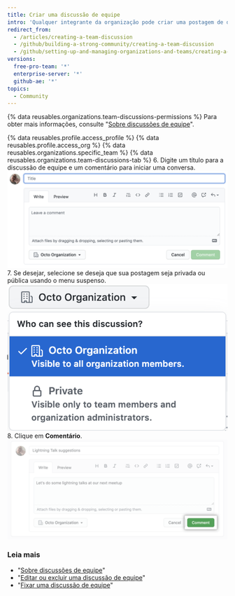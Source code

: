 ```yaml
---
title: Criar uma discussão de equipe
intro: 'Qualquer integrante da organização pode criar uma postagem de discussão de equipe _pública_. Para criar uma postagem de discussão de equipe _privada_, você deve ser um integrante da equipe ou proprietário da organização.'
redirect_from:
  - /articles/creating-a-team-discussion
  - /github/building-a-strong-community/creating-a-team-discussion
  - /github/setting-up-and-managing-organizations-and-teams/creating-a-team-discussion
versions:
  free-pro-team: '*'
  enterprise-server: '*'
  github-ae: '*'
topics:
  - Community
---
```


{% data reusables.organizations.team-discussions-permissions %} Para obter mais informações, consulte "[Sobre discussões de equipe](/organizations/collaborating-with-your-team/about-team-discussions)".

{% data reusables.profile.access_profile %}
{% data reusables.profile.access_org %}
{% data reusables.organizations.specific_team %}
{% data reusables.organizations.team-discussions-tab %}
6. Digite um título para a discussão de equipe e um comentário para iniciar uma conversa. ![Novo comentário de discussão de equipe](/assets/images/help/projects/team-discussions-comment.png)
7. Se desejar, selecione se deseja que sua postagem seja privada ou pública usando o menu suspenso. ![Menu de configurações de privacidade das discussões de equipe](/assets/images/help/projects/team-discussions-privacy-menu.png)
8. Clique em **Comentário**. ![Botão Create new team discussions comment (Criar comentário de discussões de equipe)](/assets/images/help/projects/team-discussions-comment-button.png)

### Leia mais

  - "[Sobre discussões de equipe](/organizations/collaborating-with-your-team/about-team-discussions)"
  - "[Editar ou excluir uma discussão de equipe](/organizations/collaborating-with-your-team/editing-or-deleting-a-team-discussion)"
  - "[Fixar uma discussão de equipe](/organizations/collaborating-with-your-team/pinning-a-team-discussion)"
